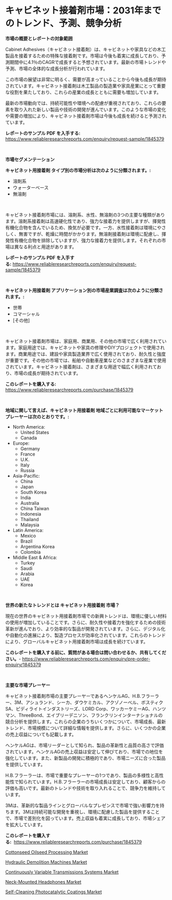 <p><h1>キャビネット接着剤市場：2031年までのトレンド、予測、競争分析</h1></p><p><strong>市場の概要とレポートの対象範囲</strong></p>
<p><p>Cabinet Adhesives（キャビネット接着剤）は、キャビネットや家具などの木工製品を接着するための特殊な接着剤です。市場は今後も着実に成長しており、予測期間中に4.1％のCAGRで成長すると予想されています。最新の市場トレンドや予測、市場の全体的な成長分析が行われています。</p><p>この市場の展望は非常に明るく、需要が高まっていることから今後も成長が期待されています。キャビネット接着剤は木工製品の製造業や家具産業にとって重要な役割を果たしており、これらの産業の成長とともに需要も増加しています。</p><p>最新の市場動向では、持続可能性や環境への配慮が重視されており、これらの要素を取り入れた新しい製品や技術の開発が進んでいます。このような市場の変化や需要の増加により、キャビネット接着剤市場は今後も成長を続けると予測されています。</p></p>
<p><strong>レポートのサンプル PDF を入手する:</strong> <a href="https://www.reliableresearchreports.com/enquiry/request-sample/1845379">https://www.reliableresearchreports.com/enquiry/request-sample/1845379</a></p>
<p>&nbsp;</p>
<p><strong>市場セグメンテーション</strong></p>
<p><strong>キャビネット用接着剤 タイプ別の市場分析は次のように分類されます。:</strong></p>
<p><ul><li>溶剤系</li><li>ウォーターベース</li><li>無溶剤</li></ul></p>
<p>&nbsp;</p>
<p><p>キャビネット接着剤市場には、溶剤系、水性、無溶剤の3つの主要な種類があります。溶剤系接着剤は高速硬化性であり、強力な接着力を提供しますが、揮発性有機化合物を含んでいるため、換気が必要です。一方、水性接着剤は環境にやさしく、無害ですが、乾燥に時間がかかります。無溶剤接着剤は環境に配慮し、揮発性有機化合物を排除していますが、強力な接着力を提供します。それぞれの市場は異なる利点と用途があります。</p></p>
<p><strong>レポートのサンプル PDF を入手する:</strong>&nbsp;<a href="https://www.reliableresearchreports.com/enquiry/request-sample/1845379">https://www.reliableresearchreports.com/enquiry/request-sample/1845379</a></p>
<p>&nbsp;</p>
<p><strong> キャビネット用接着剤 アプリケーション別の市場産業調査は次のように分類されます。:</strong></p>
<p><ul><li>世帯</li><li>コマーシャル</li><li>[その他]</li></ul></p>
<p>&nbsp;</p>
<p><p>キャビネット接着剤市場は、家庭用、商業用、その他の市場で広く利用されています。家庭用途では、キャビネットや家具の修理やDIYプロジェクトで使用されます。商業用途では、建設や家具製造業界で広く使用されており、耐久性と強度が重要です。その他の市場では、船舶や自動車産業などのさまざまな産業で使用されています。キャビネット接着剤は、さまざまな用途で幅広く利用されており、市場の成長が期待されています。</p></p>
<p><strong>このレポートを購入する:</strong>&nbsp; <a href="https://www.reliableresearchreports.com/purchase/1845379">https://www.reliableresearchreports.com/purchase/1845379</a></p>
<p>&nbsp;</p>
<p><strong>地域に関して言えば、キャビネット用接着剤 地域ごとに利用可能なマーケットプレーヤーは次のとおりです。:</strong></p>
<p><ul>
    <li>
        North America:
        <ul>
            <li>United States</li>
            <li>Canada</li>
        </ul>
    </li>
    <li>
        Europe:
        <ul>
            <li>Germany</li>
            <li>France</li>
            <li>U.K.</li>
            <li>Italy</li>
            <li>Russia</li>
        </ul>
    </li>
    <li>
        Asia-Pacific:
        <ul>
            <li>China</li>
            <li>Japan</li>
            <li>South Korea</li>
            <li>India</li>
            <li>Australia</li>
            <li>China Taiwan</li>
            <li>Indonesia</li>
            <li>Thailand</li>
            <li>Malaysia</li>
        </ul>
    </li>
    <li>
        Latin America:
        <ul>
            <li>Mexico</li>
            <li>Brazil</li>
            <li>Argentina Korea</li>
            <li>Colombia</li>
        </ul>
    </li>
    <li>
        Middle East & Africa:
        <ul>
            <li>Turkey</li>
            <li>Saudi</li>
            <li>Arabia</li>
            <li>UAE</li>
            <li>Korea</li>
        </ul>
    </li>
    </ul></p>
<p>&nbsp;</p>
<p><strong>世界の新たなトレンドとは キャビネット用接着剤 市場？</strong></p>
<p><p>現在の世界のキャビネット用接着剤市場での新興トレンドは、環境に優しい材料の使用が増加していることです。さらに、耐久性や接着力を強化するための技術革新が進んでおり、より効率的な製品が開発されています。さらに、デジタル化や自動化の進展により、製造プロセスが効率化されています。これらのトレンドにより、グローバルキャビネット用接着剤市場は成長を続けています。</p></p>
<p><strong>このレポートを購入する前に、質問がある場合は問い合わせるか、共有してください。</strong>- <a href="https://www.reliableresearchreports.com/enquiry/pre-order-enquiry/1845379">https://www.reliableresearchreports.com/enquiry/pre-order-enquiry/1845379</a></p>
<p>&nbsp;</p>
<p><strong>主要な市場プレーヤー</strong></p>
<p><p>キャビネット接着剤市場の主要プレーヤーであるヘンケルAG、H.B.フラーラー、3M、アシュランド、シーカ、ダウケミカル、アクゾノーベル、ボスティクSA、ピディライトインダストリーズ、LORD Corp、ワッカーケミーAG、ハンツマン、ThreeBond、エイブリーデニソン、フランクリンインターナショナルの競合分析を提供します。これらの企業のうちいくつかについて、市場成長、最新トレンド、市場規模について詳細な情報を提供します。さらに、いくつかの企業の売上収益についても記載します。</p><p>ヘンケルAGは、市場リーダーとして知られ、製品の革新性と品質の高さで評価されています。ヘンケルAGの売上収益は安定して伸びており、市場での地位を強化しています。また、新製品の開発に積極的であり、市場ニーズに合った製品を提供しています。</p><p>H.B.フラーラーは、市場で重要なプレーヤーの1つであり、製品の多様性と高性能性で知られています。H.B.フラーラーの市場成長は安定しており、顧客からの評価も高いです。最新のトレンドや技術を取り入れることで、競争力を維持しています。</p><p>3Mは、革新的な製品ラインとグローバルなプレゼンスで市場で強い影響力を持ちます。3Mは持続可能な開発を重視し、環境に配慮した製品を提供することで、市場で差別化を図っています。売上収益も着実に成長しており、市場シェアを拡大しています。</p></p>
<p><strong>このレポートを購入する:</strong>&nbsp;&nbsp;<a href="https://www.reliableresearchreports.com/purchase/1845379">https://www.reliableresearchreports.com/purchase/1845379</a></p>
<p><p><a href="https://view.publitas.com/reportprime-1/cottonseed-oilseed-processing-market-size-and-examines-its-market-scope-with-a-primary-focus-on-growth-opportunities-and-forecasted-trends-spanning-from-2024-to-2031/">Cottonseed Oilseed Processing Market</a></p><p><a href="https://five-trouble-98a.notion.site/Hydraulic-Demolition-Machines-Market-Centers-on-Aspects-such-as-Market-Growth-Market-Share-Market--20b11fe2119b484294aad77cd54febc1">Hydraulic Demolition Machines Market</a></p><p><a href="https://view.publitas.com/reportprime-1/continuously-variable-transmissions-systems-market-analysis-examines-its-scope-on-growth-opportunities-and-forecasted-trends-spanning-from-2024-to-2031/">Continuously Variable Transmissions Systems Market</a></p><p><a href="https://github.com/Glendatilghmankmgz0rbhwpy/Market-Research-Report-List-1/blob/main/neck-mounted-headphones-market.md">Neck-Mounted Headphones Market</a></p><p><a href="https://nifty-kite-d51.notion.site/Self-Cleaning-Photocatalytic-Coatings-Market-Challenges-Opportunities-and-Growth-Drivers-and-Majo-7fb1b23bfcad4ee9ad06d89b685012bd">Self-Cleaning Photocatalytic Coatings Market</a></p></p>